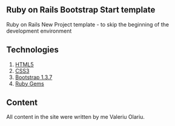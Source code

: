 ## Ruby on Rails Bootstrap Start template

Ruby on Rails New Project template - to skip the beginning of the development environment

## Technologies
1.	[HTML5]( https://www.w3schools.com/html/html_intro.asp)
2.	[CSS3]( https://www.w3schools.com/css/)
3.	[Bootstrap 1.3.7]( https://getbootstrap.com/docs/4.0/getting-started/introduction/)
4.  [Ruby Gems](https://rubygems.org/gems/bootstrap-sass/versions/3.4.1)

## Content
All content in the site were written by me Valeriu Olariu.
